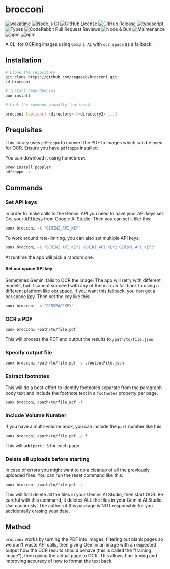 # brocconi

[![wakatime](https://wakatime.com/badge/user/a0b906ce-b8e7-4463-8bce-383238df6d4b/project/3825fe86-83bd-4da7-9d1e-1fa20e21023b.svg)](https://wakatime.com/badge/user/a0b906ce-b8e7-4463-8bce-383238df6d4b/project/3825fe86-83bd-4da7-9d1e-1fa20e21023b)
[![Node.js CI](https://github.com/ragaeeb/brocconi/actions/workflows/build.yml/badge.svg)](https://github.com/ragaeeb/brocconi/actions/workflows/build.yml)
![GitHub License](https://img.shields.io/github/license/ragaeeb/brocconi)
![GitHub Release](https://img.shields.io/github/v/release/ragaeeb/brocconi)
![typescript](https://badgen.net/badge/icon/typescript?icon=typescript&label&color=blue)
![Types](https://img.shields.io/npm/types/brocconi)
![CodeRabbit Pull Request Reviews](https://img.shields.io/coderabbit/prs/github/ragaeeb/brocconi?utm_source=oss&utm_medium=github&utm_campaign=ragaeeb%2Fbrocconi&labelColor=171717&color=FF570A&link=https%3A%2F%2Fcoderabbit.ai&label=CodeRabbit+Reviews)
![Node & Bun](https://img.shields.io/badge/Works%20with-Node%20%26%20Bun-green)
![Maintenance](https://img.shields.io/maintenance/yes/2025)
![npm](https://img.shields.io/npm/v/brocconi)
![npm](https://img.shields.io/npm/dm/brocconi)

A CLI for OCRing images using `Gemini AI` with `ocr.space` as a fallback.

## Installation

```bash
# Clone the repository
git clone https://github.com/ragaeeb/brocconi.git
cd brocconi

# Install dependencies
bun install

# Link the command globally (optional)
```

```bash
brocconi [options] <directory> [<directory2> ...]
```

## Prequisites

This library uses `pdftoppm` to convert the PDF to images which can be used for OCR. Ensure you have `pdftoppm` installed.

You can download it using homebrew:

```bash
brew install poppler
pdftoppm -v
```

## Commands

### Set API keys

In order to make calls to the Gemini API you need to have your API keys set. Get your [API keys](https://aistudio.google.com/app/apikey) from Google AI Studio. Then you can set it like this:

```bash
bunx brocconi -k "GEMINI_API_KEY"
```

To work around rate-limiting, you can also set multiple API keys:

```bash
bunx brocconi -k "GEMINI_API_KEY1 GEMINI_API_KEY2 GEMINI_API_KEY3"
```

At runtime the app will pick a random one.

#### Set ocr.space API key

Sometimes Gemini fails to OCR the image. The app will retry with different models, but if cannot succeed with any of them it can fall back to using a different platform like ocr.space. If you want this fallback, you can get a ocr.space [key](https://ocr.space/ocrapi/freekey). Then set the key like this:

```bash
bunx brocconi -b "OCRSPACEKEY"
```

### OCR a PDF

```bash
bunx brocconi /path/to/file.pdf
```

This will process the PDF and output the results to `/path/to/file.json`.

### Specify output file

```bash
bunx brocconi /path/to/file.pdf -o ./outputFile.json
```

### Extract footnotes

This will do a best-effort to identify footnotes separate from the paragraph body text and include the footnote text in a `footnotes` property per page.

```bash
bunx brocconi /path/to/file.pdf -f
```

### Include Volume Number

If you have a multi-volume book, you can include the `part` number like this.

```bash
bunx brocconi /path/to/file.pdf -p 3
```

This will add `part: 3` for each page.

### Delete all uploads before starting

In case of errors you might want to do a cleanup of all the previously uploaded files. You can run the reset command like this:

```bash
bunx brocconi /path/to/file.pdf -r
```

This will first delete all the files in your Gemini AI Studio, then start OCR. Be careful with this command, it deletes ALL the files in your Gemini AI Studio. Use cautiously! The author of this package is NOT responsible for you accidentally erasing your data.

## Method

`brocconi` works by turning the PDF into images, filtering out blank pages so we don't waste API calls, then giving Gemini an image with an expected output how the OCR results should behave (this is called the "training image"), then giving the actual page to OCR. This allows fine-tuning and improving accuracy of how to format the text back.
